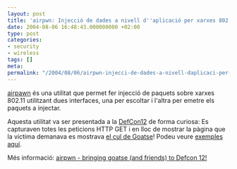 ```yaml
---
layout: post
title: 'airpwn: Injecció de dades a nivell d''aplicació per xarxes 802.11'
date: 2004-08-06 16:48:43.000000000 +02:00
type: post
categories:
- security
- wireless
tags: []
meta:
permalink: "/2004/08/06/airpwn-injecci-de-dades-a-nivell-daplicaci-per-xarxes-80211/"
---
```

[airpawn](http://sourceforge.net/projects/airpwn) és una utilitat que permet fer injecció de paquets sobre xarxes 802.11 utilitzant dues interfaces, una per escoltar i l'altra per emetre els paquets a injectar.

Aquesta utilitat va ser presentada a la [DefCon12](/blog/2004/08/04/38/) de forma curiosa: Es capturaven totes les peticions HTTP GET i en lloc de mostrar la pàgina que la victima demanava es mostrava [el cul de Goatse](http://goat.cx/hello.jpg)! Podeu veure [exemples aquí](http://www.evilscheme.org/defcon/dave_images/).

Més informació: [airpwn - bringing goatse (and friends) to Defcon 12!](http://www.evilscheme.org/defcon/)

